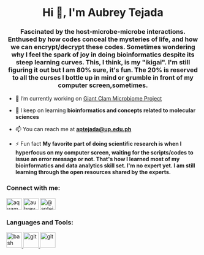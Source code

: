 <h1 align="center">Hi 👋, I'm Aubrey Tejada</h1>
<h3 align="center">Fascinated by the host-microbe-microbe interactions. Enthused by how codes conceal the mysteries of life, and how we can encrypt/decrypt these codes. Sometimes wondering why I feel the spark of joy in doing bioinformatics despite its steep learning curves. This, I think, is my "ikigai". I'm still figuring it out but I am 80% sure, it's fun. The 20% is reserved to all the curses I bottle up in mind or grumble in front of my computer screen,sometimes. </h3>

- 🔭 I’m currently working on [Giant Clam Microbiome Project](https://github.com/aptejada/GCMicrobiome)

- 🌱 I keep on learning **bioinformatics and concepts related to molecular sciences**

- 📫 You can reach me at **aptejada@up.edu.ph**

- ⚡ Fun fact **My favorite part of doing scientific research is when I hyperfocus on my computer screen, waiting for the scripts/codes to issue an error message or not. That's how I learned most of my bioinformatics and data analytics skill set. I'm no expert yet. I am still learning through the open resources shared by the experts.**

<h3 align="left">Connect with me:</h3>
<p align="left">
<a href="https://twitter.com/aquamarie_ne" target="blank"><img align="center" src="https://raw.githubusercontent.com/rahuldkjain/github-profile-readme-generator/master/src/images/icons/Social/twitter.svg" alt="aquamarie_ne" height="30" width="40" /></a>
<a href="https://linkedin.com/in/aptejada" target="blank"><img align="center" src="https://raw.githubusercontent.com/rahuldkjain/github-profile-readme-generator/master/src/images/icons/Social/linked-in-alt.svg" alt="aubrey joy tejada" height="30" width="40" /></a>
<a href="https://medium.com/@aptejada" target="blank"><img align="center" src="https://raw.githubusercontent.com/rahuldkjain/github-profile-readme-generator/master/src/images/icons/Social/medium.svg" alt="@aptejada" height="30" width="40" /></a>
</p>

<h3 align="left">Languages and Tools:</h3>
<p align="left"> <a href="https://www.gnu.org/software/bash/" target="_blank" rel="noreferrer"> <img src="https://www.vectorlogo.zone/logos/gnu_bash/gnu_bash-icon.svg" alt="bash" width="40" height="40"/> </a> <a href="https://git-scm.com/" target="_blank" rel="noreferrer"> <img src="https://www.vectorlogo.zone/logos/git-scm/git-scm-icon.svg" alt="git" width="40" height="40"/> </a> <a href="https://git-scm.com/" target="_blank" rel="noreferrer"> <img src="https://www.vectorlogo.zone/logos/r-project/r-project-official.svg" alt="git" width="40" height="40"/> </a> </p> 
